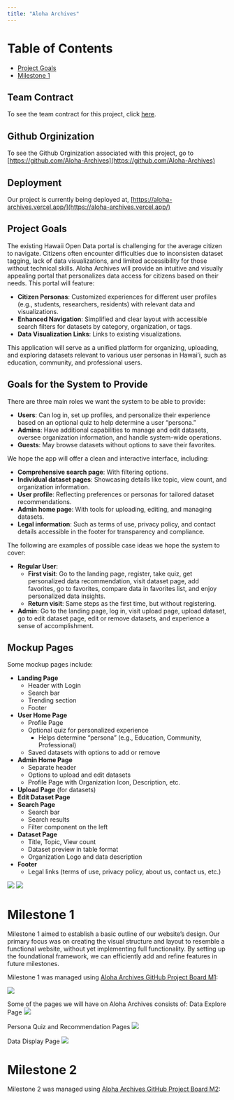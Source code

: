 ```yaml
---
title: "Aloha Archives"
---
```


# Table of Contents
- [Project Goals](#project-goals)
- [Milestone 1](#milestone-1)

## Team Contract
To see the team contract for this project, click [here](https://docs.google.com/document/d/1P-EUtJDOpm3DrSK2WEZ7VvwGKifwNqZ6sU6OpzdtIxc/edit?usp=sharing).

## Github Orginization
To see the Github Orginization associated with this project, go to [https://github.com/Aloha-Archives](https://github.com/Aloha-Archives)

## Deployment
Our project is currently being deployed at, [https://aloha-archives.vercel.app/](https://aloha-archives.vercel.app/)

## Project Goals
The existing Hawaii Open Data portal is challenging for the average citizen to navigate. Citizens often encounter difficulties due to
inconsisten dataset tagging, lack of data visualizations, and limited accessibility for those without technical skills. Aloha Archives will provide 
an intuitive and visually appealing portal that personalizes data access for citizens based on their needs. This portal will feature:

- **Citizen Personas**: Customized experiences for different user profiles (e.g., students, researchers, residents) with relevant data and visualizations.
- **Enhanced Navigation**: Simplified and clear layout with accessible search filters for datasets by category, organization, or tags.
- **Data Visualization Links**: Links to existing visualizations.

This application will serve as a unified platform for organizing, uploading, and exploring datasets relevant to various user personas in Hawai’i, such as education, community, and professional users.

## Goals for the System to Provide
There are three main roles we want the system to be able to provide:
- **Users**: Can log in, set up profiles, and personalize their experience based on an optional quiz to help determine a user “persona.”
- **Admins**: Have additional capabilities to manage and edit datasets, oversee organization information, and handle system-wide operations.
- **Guests**: May browse datasets without options to save their favorites.

We hope the app will offer a clean and interactive interface, including:
- **Comprehensive search page**: With filtering options.
- **Individual dataset pages**: Showcasing details like topic, view count, and organization information.
- **User profile**: Reflecting preferences or personas for tailored dataset recommendations.
- **Admin home page**: With tools for uploading, editing, and managing datasets.
- **Legal information**: Such as terms of use, privacy policy, and contact details accessible in the footer for transparency and compliance.

The following are examples of possible case ideas we hope the system to cover:
- **Regular User**:
    - **First visit**: Go to the landing page, register, take quiz, get personalized data recommendation, visit dataset page, add favorites, go to favorites, compare data in favorites list, and enjoy personalized data insights.
    - **Return visit**: Same steps as the first time, but without registering.
- **Admin**: Go to the landing page, log in, visit upload page, upload dataset, go to edit dataset page, edit or remove datasets, and experience a sense of accomplishment.

## Mockup Pages
Some mockup pages include:
- **Landing Page**
    - Header with Login
    - Search bar
    - Trending section
    - Footer
- **User Home Page**
    - Profile Page
    - Optional quiz for personalized experience
        - Helps determine “persona” (e.g., Education, Community, Professional)
    - Saved datasets with options to add or remove
- **Admin Home Page**
    - Separate header
    - Options to upload and edit datasets
    - Profile Page with Organization Icon, Description, etc.
- **Upload Page** (for datasets)
- **Edit Dataset Page**
- **Search Page**
    - Search bar
    - Search results
    - Filter component on the left
- **Dataset Page**
    - Title, Topic, View count
    - Dataset preview in table format
    - Organization Logo and data description
- **Footer**
    - Legal links (terms of use, privacy policy, about us, contact us, etc.)

<img src="pics/home.png">
<img src="pics/search.png">

# Milestone 1
Milestone 1 aimed to establish a basic outline of our website’s design. Our primary focus was on creating the visual structure and layout to resemble a functional website, without yet implementing full functionality. By setting up the foundational framework, we can efficiently add and refine features in future milestones.

Milestone 1 was managed using [Aloha Archives GitHub Project Board M1](https://github.com/orgs/Aloha-Archives/projects/1/views/1):

<img src="pics/m1-page.png">

Some of the pages we will have on Aloha Archives consists of:
Data Explore Page
<img src="pics/data-explore.jpg">

Persona Quiz and Recommendation Pages
<img src="pics/persona-reccomend.jpg">

Data Display Page
<img src="pics/data-display.jpg">

# Milestone 2
Milestone 2 was managed using [Aloha Archives GitHub Project Board M2](https://github.com/orgs/Aloha-Archives/projects/3):